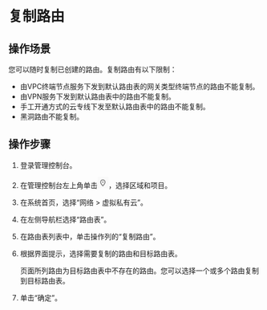 # 复制路由<a name="vpc_route01_0013"></a>

## 操作场景<a name="zh-cn_topic_0212076968_section6757184175315"></a>

您可以随时复制已创建的路由。复制路由有以下限制：

-   由VPC终端节点服务下发到默认路由表的网关类型终端节点的路由不能复制。
-   由VPN服务下发到默认路由表中的路由不能复制。
-   手工开通方式的云专线下发至默认路由表中的路由不能复制。
-   黑洞路由不能复制。

## 操作步骤<a name="zh-cn_topic_0212076968_section275712418533"></a>

1.  登录管理控制台。
2.  在管理控制台左上角单击![](figures/icon-region-0.png)，选择区域和项目。
3.  在系统首页，选择“网络 \> 虚拟私有云”。
4.  在左侧导航栏选择“路由表”。
5.  在路由表列表中，单击操作列的“复制路由”。
6.  根据界面提示，选择需要复制的路由和目标路由表。

    页面所列路由为目标路由表中不存在的路由。您可以选择一个或多个路由复制到目标路由表。

7.  单击“确定”。

